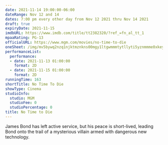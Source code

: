 ```yaml
---
date: 2021-11-14 19:00:00-06:00
dateRange: Nov 12 and 14
dates: 7:00 pm every other day from Nov 12 2021 thru Nov 14 2021
draft: true
expiryDate: 2021-11-15
imdbURL: https://www.imdb.com/title/tt2382320/?ref_=fn_al_tt_1
mpaaRating: PG-13
officialURL: https://www.mgm.com/movies/no-time-to-die
oneSheet: /img/mv5bywq2nzq1njktmznkns00mgy1ltgwmmmtytllyti5yznmmme0xkeyxkfqcgdeqxvymjm4ntm5ndy-._v1_.jpg
performanceList:
  performance:
  - date: 2021-11-13 01:00:00
    format: 2D
  - date: 2021-11-15 01:00:00
    format: 2D
runningTime: 163
shortTitle: No Time To Die
showType: Cinema
studioInfo:
  studio: MGM
  studioFee: 0
  studioPercentage: 0
title: No Time to Die
---
```


James Bond has left active service, but his peace is short-lived, leading Bond onto the trail of a mysterious villain armed with dangerous new technology.